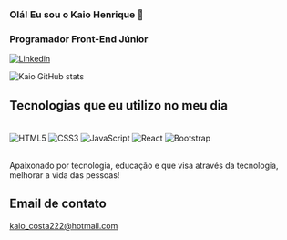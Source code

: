 ### Olá! Eu sou o Kaio Henrique 🤙

### Programador Front-End Júnior

[![Linkedin](https://img.shields.io/badge/LinkedIn-0077B5?style=for-the-badge&logo=linkedin&logoColor=white)](https://www.linkedin.com/in/kaio-henrique-748456211/)

![Kaio GitHub stats](https://github-readme-stats.vercel.app/api?username=KaioCosta62&show_icons=true&theme=dracula)


## Tecnologias que eu utilizo no meu dia

<div style = "display: inline_block"> <br/>
  <img align = "center" src = "https://img.shields.io/badge/HTML5-E34F26?style=for-the-badge&logo=html5&logoColor=white" alt = "HTML5">
  <img align = "center" src = "https://img.shields.io/badge/CSS3-1572B6?style=for-the-badge&logo=css3&logoColor=white"/ alt = "CSS3">
  <img align = "center" src = "https://img.shields.io/badge/JavaScript-F7DF1E?style=for-the-badge&logo=javascript&logoColor=black"/ alt = "JavaScript">
  <img align = "center" src = "https://img.shields.io/badge/React-20232A?style=for-the-badge&logo=react&logoColor=61DAFB"/ alt = "React">
  <img align = "center" src = "https://img.shields.io/badge/Bootstrap-563D7C?style=for-the-badge&logo=bootstrap&logoColor=white" alt = "Bootstrap">
</div> <br>

Apaixonado por tecnologia, educação e que visa através da tecnologia, melhorar a vida das pessoas!

## Email de contato

kaio_costa222@hotmail.com


